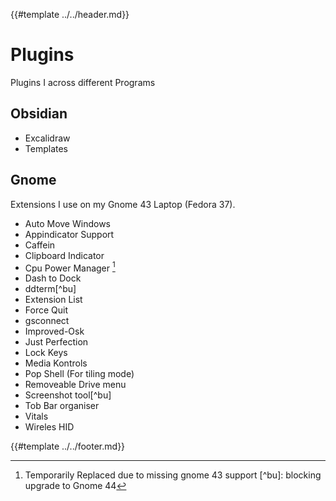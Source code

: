{{#template ../../header.md}}

# Plugins

Plugins I across different Programs

## Obsidian

- Excalidraw
- Templates

## Gnome

Extensions I use on my Gnome 43 Laptop (Fedora 37).

- Auto Move Windows
- Appindicator Support
- Caffein
- Clipboard Indicator
- Cpu Power Manager [^rp]
- Dash to Dock
- ddterm[^bu]
- Extension List
- Force Quit
- gsconnect
- Improved-Osk
- Just Perfection
- Lock Keys
- Media Kontrols
- Pop Shell (For tiling mode)
- Removeable Drive menu
- Screenshot tool[^bu]
- Tob Bar organiser
- Vitals
- Wireles HID

[^rp]: Temporarily Replaced due to missing gnome 43 support [^bu]: blocking upgrade to Gnome 44

{{#template ../../footer.md}}
